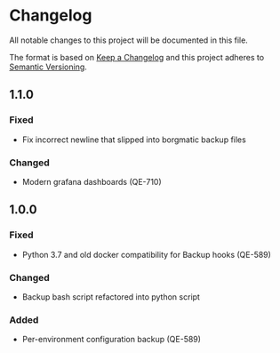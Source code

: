 # Changelog
All notable changes to this project will be documented in this file.

The format is based on [Keep a Changelog](http://keepachangelog.com/en/1.0.0/)
and this project adheres to [Semantic Versioning](http://semver.org/spec/v2.0.0.html).

## 1.1.0
### Fixed
- Fix incorrect newline that slipped into borgmatic backup files
### Changed
- Modern grafana dashboards (QE-710)

## 1.0.0
### Fixed
- Python 3.7 and old docker compatibility for Backup hooks (QE-589)
### Changed
- Backup bash script refactored into python script
### Added
- Per-environment configuration backup (QE-589)

